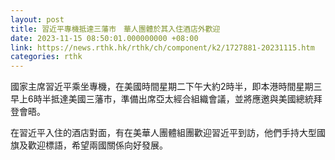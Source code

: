 ```yaml
---
layout: post
title: 習近平專機抵達三藩市　華人團體於其入住酒店外歡迎
date: 2023-11-15 08:50:01.000000000 +08:00
link: https://news.rthk.hk/rthk/ch/component/k2/1727881-20231115.htm
categories: rthk
---
```


國家主席習近平乘坐專機，在美國時間星期二下午大約2時半，即本港時間星期三早上6時半抵達美國三藩市，準備出席亞太經合組織會議，並將應邀與美國總統拜登會晤。

在習近平入住的酒店對面，有在美華人團體組團歡迎習近平到訪，他們手持大型國旗及歡迎標語，希望兩國關係向好發展。
